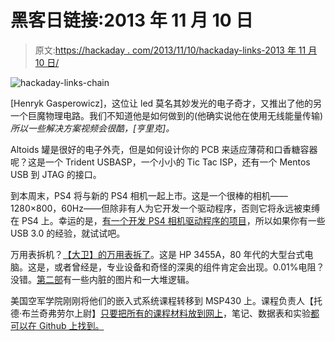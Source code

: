 # 黑客日链接:2013 年 11 月 10 日

> 原文:[https://hackaday . com/2013/11/10/hackaday-links-2013 年 11 月 10 日/](https://hackaday.com/2013/11/10/hackaday-links-november-10-2013/)

![hackaday-links-chain](../Images/da184e9bde007f88b719f5aafc440574.png)

[Henryk Gasperowicz]，这位让 led 莫名其妙发光的电子奇才，又推出了他的另一个巨魔物理电路。我们不知道他是如何做到的(他确实说他在使用无线能量传输)*所以一些解决方案视频会很酷，[亨里克]。*

Altoids 罐是很好的电子外壳，但是如何设计你的 PCB 来适应薄荷和口香糖容器呢？这是一个 Trident USBASP，一个小小的 Tic Tac ISP，还有一个 Mentos USB 到 JTAG 的接口。

到本周末，PS4 将与新的 PS4 相机一起上市。这是一个很棒的相机——1280×800，60Hz——但除非有人为它开发一个驱动程序，否则它将永远被束缚在 PS4 上。幸运的是，[有一个开发 PS4 相机驱动程序的项目](http://ps4eye.tumblr.com/)，所以如果你有一些 USB 3.0 的经验，就试试吧。

万用表拆机？[【大卫】的万用表拆了](http://www.daqq.eu/?p=577)。这是 HP 3455A，80 年代的大型台式电脑。这是，或者曾经是，专业设备和奇怪的深奥的组件肯定会出现。0.01%电阻？没错。[第二部](http://www.daqq.eu/?p=645)有一些内脏的图片和一大堆逻辑。

美国空军学院刚刚将他们的嵌入式系统课程转移到 MSP430 上。课程负责人【托德·布兰奇弗劳尔上尉】[只要把所有的课程材料放到网上](http://ece382.com/)，笔记、数据表和实验[都可以在 Github 上找到。](https://github.com/toddbranch/ECE382)